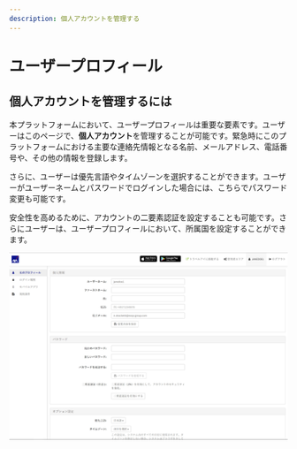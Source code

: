 ```yaml
---
description: 個人アカウントを管理する
---
```


# ユーザープロフィール

## 個人アカウントを管理するには

本プラットフォームにおいて、ユーザープロフィールは重要な要素です。ユーザーはこのページで、**個人アカウント**を管理することが可能です。緊急時にこのプラットフォームにおける主要な連絡先情報となる名前、メールアドレス、電話番号や、その他の情報を登録します。

さらに、ユーザーは優先言語やタイムゾーンを選択することができます。ユーザーがユーザーネームとパスワードでログインした場合には、こちらでパスワード変更も可能です。

安全性を高めるために、アカウントの二要素認証を設定することも可能です。さらにユーザーは、ユーザープロフィールにおいて、所属国を設定することができます。

![](../.gitbook/assets/user-profile%20%284%29.jpg)

